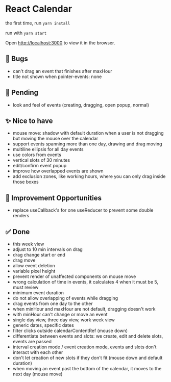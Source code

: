 # React Calendar

the first time, run `yarn install`

run with `yarn start`

Open [http://localhost:3000](http://localhost:3000) to view it in the browser.

## 🐞 Bugs

- can't drag an event that finishes after maxHour
- title not shown when pointer-events: none

## 🚨 Pending

- look and feel of events (creating, dragging, open popup, normal)

## ✨ Nice to have

- mouse move: shadow with default duration when a user is not dragging but moving the mouse over the calendar
- support events spanning more than one day, drawing and drag moving
- multiline ellipsis for all day events
- use colors from events
- vertical slots of 30 minutes
- edit/confirm event popup
- improve how overlapped events are shown
- add exclusion zones, like working hours, where you can only drag inside those boxes

## 🚀 Improvement Opportunities

- replace useCallback's for one useReducer to prevent some double renders

## ✅ Done

- this week view
- adjust to 10 min intervals on drag
- drag change start or end
- drag move
- allow event deletion
- variable pixel height
- prevent render of unaffected components on mouse move
- wrong calculation of time in events, it calculates 4 when it must be 5, must review
- minimum event duration
- do not allow overlapping of events while dragging
- drag events from one day to the other
- when minHour and maxHour are not default, dragging doesn't work
- with minHour can't change or move an event
- single day view, three day view, work week view
- generic dates, specific dates
- filter clicks outside calendarContentRef (mouse down)
- differentiate between events and slots: we create, edit and delete slots, events are passed
- interval creation mode / event creation mode, events and slots don't interact with each other
- don't let creation of new slots if they don't fit (mouse down and default duration)
- when moving an event past the bottom of the calendar, it moves to the next day (mouse move)
